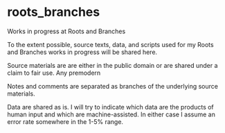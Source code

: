 # roots_branches
Works in progress at Roots and Branches

To the extent possible, source texts, data, and scripts used for my Roots and Branches works in progress will be shared here. 

Source materials are are either in the public domain or are shared under a claim to fair use. Any premodern

Notes and comments are separated as branches of the underlying source materials.

Data are shared as is. I will try to indicate which data are the products of human input and which are machine-assisted. In either case I assume an error rate somewhere in the 1-5% range.
